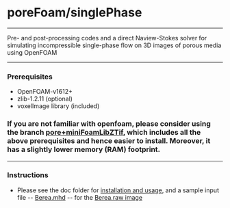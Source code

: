 # poreFoam/singlePhase

___

Pre- and post-processing codes and a direct Naview-Stokes solver for simulating incompressible single-phase flow on 3D images of porous media using OpenFOAM

---

### Prerequisites 

- OpenFOAM-v1612+
- zlib-1.2.11 (optional)
- voxelImage library (included)


### If you are not familiar with openfoam, please consider using the branch [pore+miniFoamLibZTif](https://github.com/aliraeini/poreFoam-singlePhase/tree/pore+miniFoamLibZTif), which includes all the above prerequisites and hence easier to install. Moreover, it has a slightly lower memory (RAM) footprint. 


---

### Instructions 

- Please see the doc folder for [installation and usage](https://github.com/aliraeini/poreFoam-singlePhase/blob/master/doc/UserGuide_poreFoam_singlePhase.md),  and a sample input file -- [Berea.mhd](https://github.com/aliraeini/poreFoam-singlePhase/blob/master/doc/Berea.mhd) -- for the [Berea.raw image](http://www.imperial.ac.uk/earth-science/research/research-groups/perm/research/pore-scale-modelling/micro-ct-images-and-networks/berea-sandstone/)



